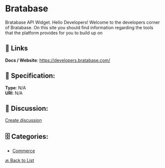# Bratabase


Bratabase API Widget. Hello Developers! Welcome to the developers corner of Bratabase.  On this site you should find information regarding the tools that the platform provides for you to build up on

##  🔗 Links
**Docs / Website**: https://developers.bratabase.com/

## 🧬 Specification:
**Type**: N/A  
**URI**: N/A

## 💬 Discussion:
[Create discussion](https://github.com/apis-list/apis-list/discussions/new)

## 🗄️ Categories:
- [Commerce](https://github.com/apis-list/apis-list#commerce)




[🔙 Back to List](https://github.com/apis-list/apis-list)
